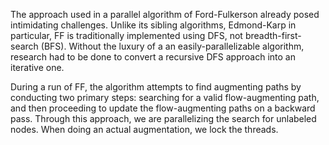 The approach used in a parallel algorithm of Ford-Fulkerson already posed intimidating challenges. Unlike its sibling algorithms, Edmond-Karp in particular, FF is traditionally implemented using DFS, not breadth-first-search (BFS). Without the luxury of a an easily-parallelizable algorithm, research had to be done to convert a recursive DFS approach into an iterative one.
        
During a run of FF, the algorithm attempts to find augmenting paths by conducting two primary steps: searching for a valid flow-augmenting path, and then proceeding to update the flow-augmenting paths on a backward pass. Through this approach, we are parallelizing the search for unlabeled nodes. When doing an actual augmentation, we lock the threads.